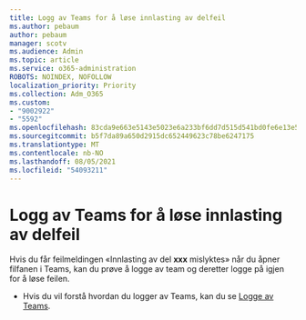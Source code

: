 ```yaml
---
title: Logg av Teams for å løse innlasting av delfeil
ms.author: pebaum
author: pebaum
manager: scotv
ms.audience: Admin
ms.topic: article
ms.service: o365-administration
ROBOTS: NOINDEX, NOFOLLOW
localization_priority: Priority
ms.collection: Adm_O365
ms.custom:
- "9002922"
- "5592"
ms.openlocfilehash: 83cda9e663e5143e5023e6a233bf6dd7d515d541bd0fe6e13e50b61c26066416
ms.sourcegitcommit: b5f7da89a650d2915dc652449623c78be6247175
ms.translationtype: MT
ms.contentlocale: nb-NO
ms.lasthandoff: 08/05/2021
ms.locfileid: "54093211"
---
```

# <a name="sign-out-of-teams-to-resolve-loading-chunk-error"></a>Logg av Teams for å løse innlasting av delfeil

Hvis du får feilmeldingen «Innlasting av del **xxx** mislyktes» når du åpner filfanen i Teams, kan du prøve å logge av team og deretter logge på igjen for å løse feilen.

- Hvis du vil forstå hvordan du logger av Teams, kan du se [Logge av Teams](https://support.microsoft.com/en-ie/office/sign-out-of-teams-a6d76e69-e1dd-4bc4-8e5f-04ba48384487).
